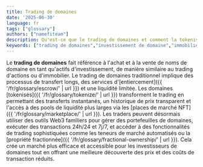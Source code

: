 ```yaml
---
title: Trading de domaines
date: '2025-06-30'
language: fr
tags: ["glossary"]
authors: ["namefiteam"]
description: Qu'est-ce que le trading de domaines et comment la tokenisation améliore-t-elle l'expérience de trading ?
keywords: ["trading de domaines","investissement de domaine","immobilier numérique","marché secondaire","liquidité"]
---
```


Le **trading de domaines** fait référence à l'achat et à la vente de noms de domaine en tant qu'actifs d'investissement, de manière similaire au trading d'actions ou d'immobilier. Le trading de domaines traditionnel implique des processus de transfert longs, des services d'[entiercement]({{ '/fr/glossary/escrow/' | url }}) et une liquidité limitée. Les domaines [tokenisés]({{ '/fr/glossary/tokenize/' | url }}) transforment le trading en permettant des transferts instantanés, un historique de prix transparent et l'accès à des pools de liquidité plus larges via les [places de marché NFT]({{ '/fr/glossary/marketplace/' | url }}). Les traders peuvent désormais utiliser des outils Web3 familiers pour gérer des portefeuilles de domaines, exécuter des transactions 24h/24 et 7j/7, et accéder à des fonctionnalités de trading sophistiquées comme les teneurs de marché automatisés ou la [propriété fractionnée]({{ '/fr/glossary/fractional-ownership/' | url }}). Cela crée un marché plus efficace et accessible pour les investisseurs de domaines tout en offrant une meilleure découverte des prix et des coûts de transaction réduits.